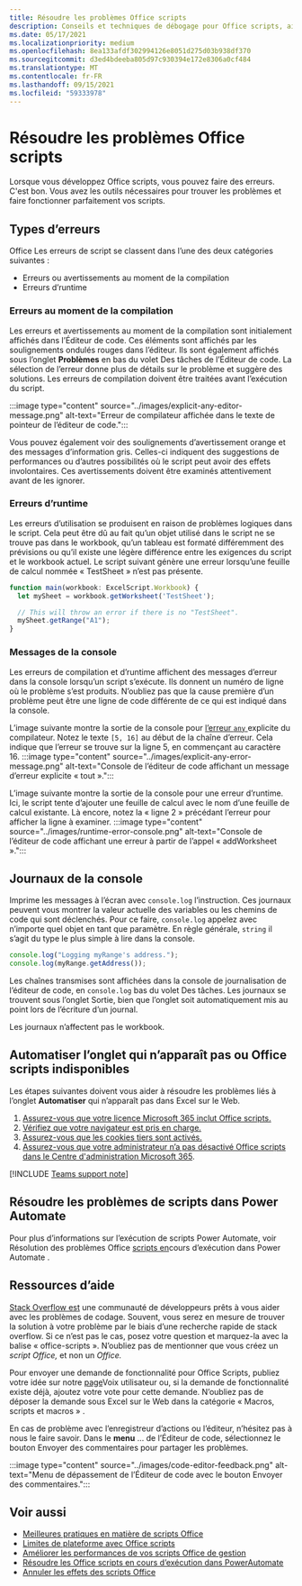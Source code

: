 ```yaml
---
title: Résoudre les problèmes Office scripts
description: Conseils et techniques de débogage pour Office scripts, ainsi que des ressources d’aide.
ms.date: 05/17/2021
ms.localizationpriority: medium
ms.openlocfilehash: 8ea133afdf302994126e8051d275d03b938df370
ms.sourcegitcommit: d3ed4bdeeba805d97c930394e172e8306a0cf484
ms.translationtype: MT
ms.contentlocale: fr-FR
ms.lasthandoff: 09/15/2021
ms.locfileid: "59333978"
---
```

# <a name="troubleshoot-office-scripts"></a>Résoudre les problèmes Office scripts

Lorsque vous développez Office scripts, vous pouvez faire des erreurs. C'est bon. Vous avez les outils nécessaires pour trouver les problèmes et faire fonctionner parfaitement vos scripts.

## <a name="types-of-errors"></a>Types d’erreurs

Office Les erreurs de script se classent dans l’une des deux catégories suivantes :

* Erreurs ou avertissements au moment de la compilation
* Erreurs d’runtime

### <a name="compile-time-errors"></a>Erreurs au moment de la compilation

Les erreurs et avertissements au moment de la compilation sont initialement affichés dans l’Éditeur de code. Ces éléments sont affichés par les soulignements ondulés rouges dans l’éditeur. Ils sont également affichés sous l’onglet **Problèmes** en bas du volet Des tâches de l’Éditeur de code. La sélection de l’erreur donne plus de détails sur le problème et suggère des solutions. Les erreurs de compilation doivent être traitées avant l’exécution du script.

:::image type="content" source="../images/explicit-any-editor-message.png" alt-text="Erreur de compilateur affichée dans le texte de pointeur de l’éditeur de code.":::

Vous pouvez également voir des soulignements d’avertissement orange et des messages d’information gris. Celles-ci indiquent des suggestions de performances ou d’autres possibilités où le script peut avoir des effets involontaires. Ces avertissements doivent être examinés attentivement avant de les ignorer.

### <a name="runtime-errors"></a>Erreurs d’runtime

Les erreurs d’utilisation se produisent en raison de problèmes logiques dans le script. Cela peut être dû au fait qu’un objet utilisé dans le script ne se trouve pas dans le workbook, qu’un tableau est formaté différemment des prévisions ou qu’il existe une légère différence entre les exigences du script et le workbook actuel. Le script suivant génère une erreur lorsqu’une feuille de calcul nommée « TestSheet » n’est pas présente.

```TypeScript
function main(workbook: ExcelScript.Workbook) {
  let mySheet = workbook.getWorksheet('TestSheet');

  // This will throw an error if there is no "TestSheet".
  mySheet.getRange("A1");
}
```

### <a name="console-messages"></a>Messages de la console

Les erreurs de compilation et d’runtime affichent des messages d’erreur dans la console lorsqu’un script s’exécute. Ils donnent un numéro de ligne où le problème s’est produits. N’oubliez pas que la cause première d’un problème peut être une ligne de code différente de ce qui est indiqué dans la console.

L’image suivante montre la sortie de la console pour [l’erreur `any` ](../develop/typescript-restrictions.md) explicite du compilateur. Notez le texte `[5, 16]` au début de la chaîne d’erreur. Cela indique que l’erreur se trouve sur la ligne 5, en commençant au caractère 16.
:::image type="content" source="../images/explicit-any-error-message.png" alt-text="Console de l’éditeur de code affichant un message d’erreur explicite « tout ».":::

L’image suivante montre la sortie de la console pour une erreur d’runtime. Ici, le script tente d’ajouter une feuille de calcul avec le nom d’une feuille de calcul existante. Là encore, notez la « ligne 2 » précédant l’erreur pour afficher la ligne à examiner.
:::image type="content" source="../images/runtime-error-console.png" alt-text="Console de l’éditeur de code affichant une erreur à partir de l’appel « addWorksheet ».":::

## <a name="console-logs"></a>Journaux de la console

Imprime les messages à l’écran avec `console.log` l’instruction. Ces journaux peuvent vous montrer la valeur actuelle des variables ou les chemins de code qui sont déclenchés. Pour ce faire, `console.log` appelez avec n’importe quel objet en tant que paramètre. En règle générale, `string` il s’agit du type le plus simple à lire dans la console.

```TypeScript
console.log("Logging myRange's address.");
console.log(myRange.getAddress());
```

Les chaînes transmises sont affichées dans la console de journalisation de l’éditeur de code, en `console.log` bas du volet Des tâches. Les journaux se  trouvent sous l’onglet Sortie, bien que l’onglet soit automatiquement mis au point lors de l’écriture d’un journal.

Les journaux n’affectent pas le workbook.

## <a name="automate-tab-not-appearing-or-office-scripts-unavailable"></a>Automatiser l’onglet qui n’apparaît pas ou Office scripts indisponibles

Les étapes suivantes doivent vous aider à résoudre les problèmes liés à l’onglet **Automatiser** qui n’apparaît pas dans Excel sur le Web.

1. [Assurez-vous que votre licence Microsoft 365 inclut Office scripts.](../overview/excel.md#requirements)
1. [Vérifiez que votre navigateur est pris en charge.](platform-limits.md#browser-support)
1. [Assurez-vous que les cookies tiers sont activés.](platform-limits.md#third-party-cookies)
1. [Assurez-vous que votre administrateur n’a pas désactivé Office scripts dans le Centre d'administration Microsoft 365](/microsoft-365/admin/manage/manage-office-scripts-settings).

[!INCLUDE [Teams support note](../includes/teams-support-note.md)]

## <a name="troubleshoot-scripts-in-power-automate"></a>Résoudre les problèmes de scripts dans Power Automate

Pour plus d’informations sur l’exécution de scripts Power Automate, voir Résolution des problèmes Office [scripts en](power-automate-troubleshooting.md)cours d’exécution dans Power Automate .

## <a name="help-resources"></a>Ressources d’aide

[Stack Overflow est](https://stackoverflow.com/questions/tagged/office-scripts) une communauté de développeurs prêts à vous aider avec les problèmes de codage. Souvent, vous serez en mesure de trouver la solution à votre problème par le biais d’une recherche rapide de stack overflow. Si ce n’est pas le cas, posez votre question et marquez-la avec la balise « office-scripts ». N’oubliez pas de mentionner que vous créez un *script Office,* et non un *Office.*

Pour envoyer une demande de fonctionnalité pour Office Scripts, publiez votre idée sur notre [page](https://excel.uservoice.com/forums/274580-excel-for-the-web?category_id=143439)Voix utilisateur ou, si la demande de fonctionnalité existe déjà, ajoutez votre vote pour cette demande. N’oubliez pas de déposer la demande sous Excel sur le Web dans la catégorie « Macros, scripts et macros » .

En cas de problème avec l’enregistreur d’actions ou l’éditeur, n’hésitez pas à nous le faire savoir. Dans le **menu** ... de l’Éditeur  de code, sélectionnez le bouton Envoyer des commentaires pour partager les problèmes.

:::image type="content" source="../images/code-editor-feedback.png" alt-text="Menu de dépassement de l’Éditeur de code avec le bouton Envoyer des commentaires.":::

## <a name="see-also"></a>Voir aussi

- [Meilleures pratiques en matière de scripts Office](../develop/best-practices.md)
- [Limites de plateforme avec Office scripts](platform-limits.md)
- [Améliorer les performances de vos scripts Office de gestion](../develop/web-client-performance.md)
- [Résoudre les Office scripts en cours d’exécution dans PowerAutomate](power-automate-troubleshooting.md)
- [Annuler les effets des scripts Office](undo.md)
